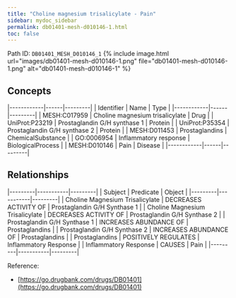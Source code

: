 ```yaml
---
title: "Choline magnesium trisalicylate - Pain"
sidebar: mydoc_sidebar
permalink: db01401-mesh-d010146-1.html
toc: false 
---
```



Path ID: `DB01401_MESH_D010146_1`
{% include image.html url="images/db01401-mesh-d010146-1.png" file="db01401-mesh-d010146-1.png" alt="db01401-mesh-d010146-1" %}

## Concepts

|------------|------|---------|
| Identifier | Name | Type    |
|------------|------|---------|
| MESH:C017959 | Choline magnesium trisalicylate | Drug |
| UniProt:P23219 | Prostaglandin G/H synthase 1 | Protein |
| UniProt:P35354 | Prostaglandin G/H synthase 2 | Protein |
| MESH:D011453 | Prostaglandins | ChemicalSubstance |
| GO:0006954 | Inflammatory response | BiologicalProcess |
| MESH:D010146 | Pain | Disease |
|------------|------|---------|

## Relationships

|---------|-----------|---------|
| Subject | Predicate | Object  |
|---------|-----------|---------|
| Choline Magnesium Trisalicylate | DECREASES ACTIVITY OF | Prostaglandin G/H Synthase 1 |
| Choline Magnesium Trisalicylate | DECREASES ACTIVITY OF | Prostaglandin G/H Synthase 2 |
| Prostaglandin G/H Synthase 1 | INCREASES ABUNDANCE OF | Prostaglandins |
| Prostaglandin G/H Synthase 2 | INCREASES ABUNDANCE OF | Prostaglandins |
| Prostaglandins | POSITIVELY REGULATES | Inflammatory Response |
| Inflammatory Response | CAUSES | Pain |
|---------|-----------|---------|

Reference: 
  - [https://go.drugbank.com/drugs/DB01401](https://go.drugbank.com/drugs/DB01401)
